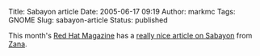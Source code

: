 Title: Sabayon article
Date: 2005-06-17 09:19
Author: markmc
Tags: GNOME
Slug: sabayon-article
Status: published

This month's [Red Hat Magazine](http://www.redhat.com/magazine) has a
[really nice article on
Sabayon](http://www.redhat.com/magazine/008jun05/features/sabayon) from
[Zana](http://webwynk.net/zana/changelog.html).
